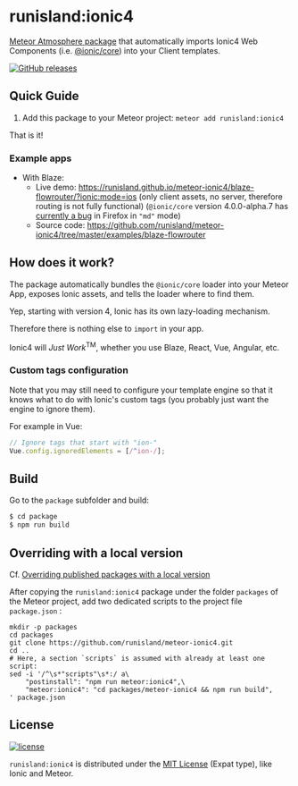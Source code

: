 # runisland:ionic4

[Meteor Atmosphere package](https://atmospherejs.com/runisland/ionic4) that automatically imports Ionic4 Web Components (i.e. [@ionic/core](https://www.npmjs.com/package/@ionic/core)) into your Client templates.

[![GitHub releases](https://img.shields.io/github/release/runisland/meteor-ionic4.svg?label=GitHub)](https://github.com/runisland/meteor-ionic4/releases)


## Quick Guide

1. Add this package to your Meteor project: `meteor add runisland:ionic4`

That is it!


### Example apps

- With Blaze:
  - Live demo: https://runisland.github.io/meteor-ionic4/blaze-flowrouter/?ionic:mode=ios (only client assets, no server, therefore routing is not fully functional) (`@ionic/core` version 4.0.0-alpha.7 has [currently a bug](https://github.com/ionic-team/ionic/issues/14701) in Firefox in `"md"` mode)
  - Source code: https://github.com/runisland/meteor-ionic4/tree/master/examples/blaze-flowrouter


## How does it work?

The package automatically bundles the `@ionic/core` loader into your Meteor App, exposes Ionic assets, and tells the loader where to find them.

Yep, starting with version 4, Ionic has its own lazy-loading mechanism.

Therefore there is nothing else to `import` in your app.

Ionic4 will _Just Work_<sup>TM</sup>, whether you use Blaze, React, Vue, Angular, etc.


### Custom tags configuration

Note that you may still need to configure your template engine so that it knows what to do with Ionic's custom tags (you probably just want the engine to ignore them).

For example in Vue:
```javascript
// Ignore tags that start with "ion-"
Vue.config.ignoredElements = [/^ion-/];
```


## Build

Go to the `package` subfolder and build:
```bash
$ cd package
$ npm run build
```

## Overriding with a local version

Cf. [Overriding published packages with a local version](https://guide.meteor.com/writing-atmosphere-packages.html#overriding-atmosphere-packages)

After copying the `runisland:ionic4` package under the folder `packages` of the Meteor project, add two dedicated scripts to the project file `package.json` :

```
mkdir -p packages
cd packages
git clone https://github.com/runisland/meteor-ionic4.git
cd ..
# Here, a section `scripts` is assumed with already at least one script:
sed -i '/^\s*"scripts"\s*:/ a\
    "postinstall": "npm run meteor:ionic4",\
    "meteor:ionic4": "cd packages/meteor-ionic4 && npm run build",
' package.json
```

## License

[![license](https://img.shields.io/github/license/runisland/meteor-ionic4.svg)](LICENSE)

`runisland:ionic4` is distributed under the [MIT License](http://choosealicense.com/licenses/mit/) (Expat type), like Ionic and Meteor.

